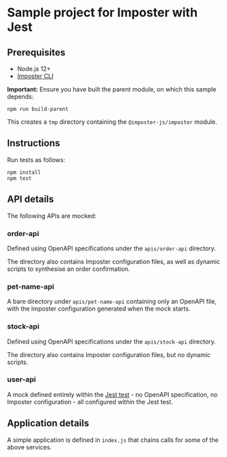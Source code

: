 Sample project for Imposter with Jest
=====================================

## Prerequisites

- Node.js 12+
- [Imposter CLI](https://github.com/gatehill/imposter-cli)

**Important:** Ensure you have built the parent module, on which this sample depends:

    npm run build-parent

This creates a `tmp` directory containing the `@imposter-js/imposter` module.

## Instructions

Run tests as follows:

	npm install
    npm test

## API details

The following APIs are mocked:

### order-api

Defined using OpenAPI specifications under the `apis/order-api` directory.

The directory also contains Imposter configuration files, as well as dynamic scripts to synthesise an order confirmation.

### pet-name-api

A bare directory under `apis/pet-name-api` containing only an OpenAPI file, with the Imposter configuration generated when the mock starts.

### stock-api

Defined using OpenAPI specifications under the `apis/stock-api` directory.

The directory also contains Imposter configuration files, but no dynamic scripts.

### user-api

A mock defined entirely within the [Jest test](./src/users.test.js) - no OpenAPI specification, no Imposter configuration - all configured within the Jest test.

## Application details

A simple application is defined in `index.js` that chains calls for some of the above services.

